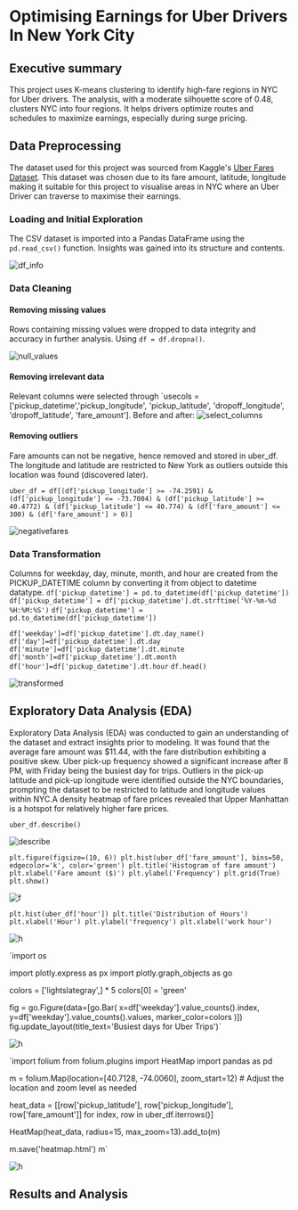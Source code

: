 # Optimising Earnings for Uber Drivers In New York City


## Executive summary
This project uses K-means clustering to identify high-fare regions in NYC for Uber drivers. The analysis, with a moderate silhouette score of 0.48, clusters NYC into four regions. It helps drivers optimize routes and schedules to maximize earnings, especially during surge pricing.



## Data Preprocessing
The dataset used for this project was sourced from Kaggle's [Uber Fares Dataset](https://www.kaggle.com/datasets/yasserh/uber-fares-dataset/data). 
This dataset was chosen due to its fare amount, latitude, longitude making it suitable for this project to visualise areas in NYC where an Uber Driver can traverse to maximise their earnings.

### Loading and Initial Exploration
The CSV dataset is imported into a Pandas DataFrame using the `pd.read_csv()` function.
Insights was gained into its structure and contents. 

![df_info](screenshots/df.info.PNG)

### Data Cleaning 

#### Removing missing values

Rows containing missing values were dropped to data integrity and accuracy in further analysis. Using `df = df.dropna()`.

![null_values](screenshots/null_values.PNG)

#### Removing irrelevant data
Relevant columns were selected through `usecols = ['pickup_datetime','pickup_longitude', 'pickup_latitude', 'dropoff_longitude', 'dropoff_latitude', 'fare_amount']. Before and after: ![select_columns](screenshots/selecting_columns.PNG)



#### Removing outliers
Fare amounts can not be negative, hence removed and stored in uber_df. The longitude and latitude are restricted to New York as outliers outside this location was found (discovered later). 

`uber_df = df[(df['pickup_longitude'] >= -74.2591) &
                 (df['pickup_longitude'] <= -73.7004) &
                 (df['pickup_latitude'] >= 40.4772) &
                 (df['pickup_latitude'] <= 40.774) & (df['fare_amount'] <= 300) & (df['fare_amount'] > 0)]`

![negativefares](screenshots/negative_fares.PNG)

### Data Transformation 

Columns for weekday, day, minute, month, and hour are created from the PICKUP_DATETIME column by converting it from object to datetime datatype.
`df['pickup_datetime'] = pd.to_datetime(df['pickup_datetime'])`
`df['pickup_datetime'] = df['pickup_datetime'].dt.strftime('%Y-%m-%d %H:%M:%S')`
`df['pickup_datetime'] = pd.to_datetime(df['pickup_datetime'])`



`df['weekday']=df['pickup_datetime'].dt.day_name()`
`df['day']=df['pickup_datetime'].dt.day`
`df['minute']=df['pickup_datetime'].dt.minute`
`df['month']=df['pickup_datetime'].dt.month`
`df['hour']=df['pickup_datetime'].dt.hour`
`df.head()`

![transformed](screenshots/transformed_columns.PNG)


## Exploratory Data Analysis (EDA)

Exploratory Data Analysis (EDA) was conducted to gain an understanding of the dataset and extract insights prior to modeling. It was found that the average fare amount was $11.44, with the fare distribution exhibiting a positive skew. Uber pick-up frequency showed a significant increase after 8 PM, with Friday being the busiest day for trips. Outliers in the pick-up latitude and pick-up longitude were identified outside the NYC boundaries, prompting the dataset to be restricted to latitude and longitude values within NYC.A density heatmap of fare prices revealed that Upper Manhattan is a hotspot for relatively higher fare prices.

`uber_df.describe()`

![describe](screenshots/describe.PNG)

`plt.figure(figsize=(10, 6))
plt.hist(uber_df['fare_amount'], bins=50, edgecolor='k', color='green')
plt.title('Histogram of fare amount')
plt.xlabel('Fare amount ($)')
plt.ylabel('Frequency')
plt.grid(True)
plt.show()`

![f](screenshots/fare_amount_histogram.PNG)

`plt.hist(uber_df['hour'])
plt.title('Distribution of Hours')
plt.xlabel('Hour')
plt.ylabel('frequency')
plt.xlabel('work hour')`

![h](screenshots/distribution_of_hours.PNG)

`import os

import plotly.express as px
import plotly.graph_objects as go

colors = ['lightslategray',] * 5
colors[0] = 'green'

fig = go.Figure(data=[go.Bar(
    x=df['weekday'].value_counts().index,
    y=df['weekday'].value_counts().values,
    marker_color=colors
)])
fig.update_layout(title_text='Busiest days for Uber Trips')`

![h](screenshots/busiest_day.PNG)

`import folium
from folium.plugins import HeatMap
import pandas as pd



m = folium.Map(location=[40.7128, -74.0060], zoom_start=12)  # Adjust the location and zoom level as needed

heat_data = [[row['pickup_latitude'], row['pickup_longitude'], row['fare_amount']] for index, row in uber_df.iterrows()]

HeatMap(heat_data, radius=15, max_zoom=13).add_to(m)

m.save('heatmap.html')
m`

![h](screenshots/density_heatmap.PNG)





## Results and Analysis  

